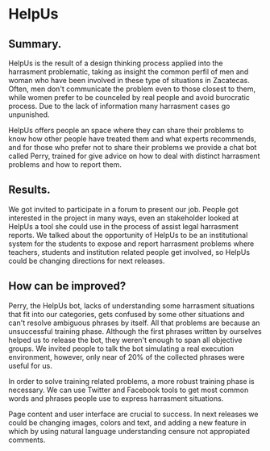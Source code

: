 # HelpUs

## Summary.

HelpUs is the result of a design thinking process applied into the harrasment problematic, taking as insight the common perfil of men and woman who have been involved in these type of situations in Zacatecas. Often, men don't communicate the problem even to those closest to them, while women prefer to be counceled by real people and avoid burocratic process. Due to the lack of information many harrasment cases go unpunished.

HelpUs offers people an space where they can share their problems to know how other people have treated them and what experts recommends, and for those who prefer not to share their problems we provide a chat bot called Perry, trained for give advice on how to deal with distinct harrasment problems and how to report them.

## Results.

We got invited to participate in a forum to present our job. People got interested in the project in many ways, even an stakeholder looked at HelpUs a tool she could use in the process of assist legal harrasment reports. We talked about the opportunity of HelpUs to be an institutional system for the students to expose and report harrasment problems where teachers, students and institution related people get involved, so HelpUs could be changing directions for next releases.

## How can be improved?

Perry, the HelpUs bot, lacks of understanding some harrasment situations that fit into our categories, gets confused by some other situations and can't resolve ambiguous phrases by itself. All that problems are because an unsuccessful training phase. Although the first phrases written by ourselves helped us to release the bot, they weren't enough to span all objective groups. We invited people to talk the bot simulating a real execution environment, however, only near of 20% of the collected phrases were useful for us.

In order to solve training related problems, a more robust training phase is necessary. We can use Twitter and Facebook tools to get most common words and phrases people use to express harrasment situations.

Page content and user interface are crucial to success. In next releases we could be changing images, colors and text, and adding a new feature in which by using natural language understanding censure not appropiated comments.
